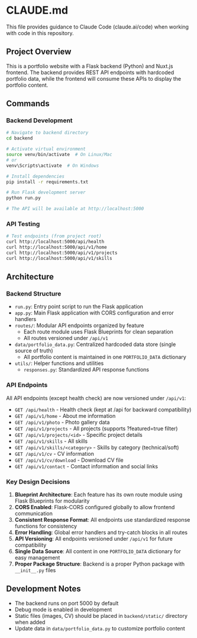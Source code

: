 # CLAUDE.md

This file provides guidance to Claude Code (claude.ai/code) when working with code in this repository.

## Project Overview

This is a portfolio website with a Flask backend (Python) and Nuxt.js frontend. The backend provides REST API endpoints with hardcoded portfolio data, while the frontend will consume these APIs to display the portfolio content.

## Commands

### Backend Development
```bash
# Navigate to backend directory
cd backend

# Activate virtual environment
source venv/bin/activate  # On Linux/Mac
# or
venv\Scripts\activate  # On Windows

# Install dependencies
pip install -r requirements.txt

# Run Flask development server
python run.py

# The API will be available at http://localhost:5000
```

### API Testing
```bash
# Test endpoints (from project root)
curl http://localhost:5000/api/health
curl http://localhost:5000/api/v1/home
curl http://localhost:5000/api/v1/projects
curl http://localhost:5000/api/v1/skills
```

## Architecture

### Backend Structure
- `run.py`: Entry point script to run the Flask application
- `app.py`: Main Flask application with CORS configuration and error handlers
- `routes/`: Modular API endpoints organized by feature
  - Each route module uses Flask Blueprints for clean separation
  - All routes versioned under `/api/v1`
- `data/portfolio_data.py`: Centralized hardcoded data store (single source of truth)
  - All portfolio content is maintained in one `PORTFOLIO_DATA` dictionary
- `utils/`: Helper functions and utilities
  - `responses.py`: Standardized API response functions

### API Endpoints
All API endpoints (except health check) are now versioned under `/api/v1`:

- `GET /api/health` - Health check (kept at /api for backward compatibility)
- `GET /api/v1/home` - About me information
- `GET /api/v1/photo` - Photo gallery data  
- `GET /api/v1/projects` - All projects (supports ?featured=true filter)
- `GET /api/v1/projects/<id>` - Specific project details
- `GET /api/v1/skills` - All skills
- `GET /api/v1/skills/<category>` - Skills by category (technical/soft)
- `GET /api/v1/cv` - CV information
- `GET /api/v1/cv/download` - Download CV file
- `GET /api/v1/contact` - Contact information and social links

### Key Design Decisions
1. **Blueprint Architecture**: Each feature has its own route module using Flask Blueprints for modularity
2. **CORS Enabled**: Flask-CORS configured globally to allow frontend communication
3. **Consistent Response Format**: All endpoints use standardized response functions for consistency
4. **Error Handling**: Global error handlers and try-catch blocks in all routes
5. **API Versioning**: All endpoints versioned under `/api/v1` for future compatibility
6. **Single Data Source**: All content in one `PORTFOLIO_DATA` dictionary for easy management
7. **Proper Package Structure**: Backend is a proper Python package with `__init__.py` files

## Development Notes

- The backend runs on port 5000 by default
- Debug mode is enabled in development
- Static files (images, CV) should be placed in `backend/static/` directory when added
- Update data in `data/portfolio_data.py` to customize portfolio content